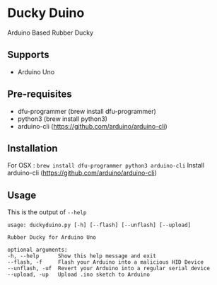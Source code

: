# Ducky Duino
Arduino Based Rubber Ducky

## Supports
- Arduino Uno

## Pre-requisites
- dfu-programmer (brew install dfu-programmer)
- python3 (brew install python3)
- arduino-cli (https://github.com/arduino/arduino-cli)

## Installation
For OSX : `brew install dfu-programmer python3 arduino-cli`
Install arduino-cli (https://github.com/arduino/arduino-cli)

## Usage
This is the output of `--help`

    usage: duckyduino.py [-h] [--flash] [--unflash] [--upload]

    Rubber Ducky for Arduino Uno

    optional arguments:
    -h, --help      Show this help message and exit
    --flash, -f     Flash your Arduino into a malicious HID Device
    --unflash, -uf  Revert your Arduino into a regular serial device
    --upload, -up   Upload .ino sketch to Arduino





